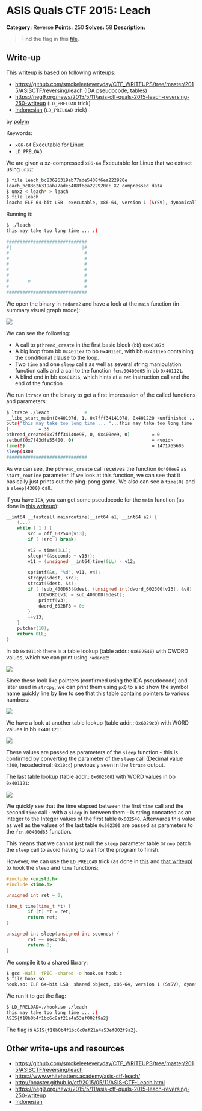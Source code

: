 # ASIS Quals CTF 2015: Leach

**Category:** Reverse
**Points:** 250
**Solves:** 58
**Description:**

> Find the flag in this [file](http://tasks.asis-ctf.ir/leach_bc83626319ab77ade5408f6ea222920e).

## Write-up

This writeup is based on following writeups:

* <https://github.com/smokeleeteveryday/CTF_WRITEUPS/tree/master/2015/ASISCTF/reversing/leach> (IDA pseudocode, tables)
* <https://neg9.org/news/2015/5/11/asis-ctf-quals-2015-leach-reversing-250-writeup> (`LD_PRELOAD` trick)
* [Indonesian](https://github.com/rentjongteam/write-ups-2015/tree/master/asis-quals-2015/leach) (`LD_PRELOAD` trick)

by [polym](https://github.com/abpolym)

Keywords:

* `x86-64` Executable for Linux
* `LD_PRELOAD`

We are given a xz-compressed `x86-64` Executable for Linux that we extract using `unxz`:

```bash
$ file leach_bc83626319ab77ade5408f6ea222920e 
leach_bc83626319ab77ade5408f6ea222920e: XZ compressed data
$ unxz < leach* > leach
$ file leach
leach: ELF 64-bit LSB  executable, x86-64, version 1 (SYSV), dynamically linked (uses shared libs), for GNU/Linux 2.6.32, BuildID[sha1]=8088f52df79142c83d3c30224edf2535066a9768, stripped
```

Running it:

```bash
$ ./leach 
this may take too long time ... :)

##############################
#|                          |#
#                            #
#                            #
#                            #
#                            #
#                            #
#       o                    #
#                            #
##############################
```

We open the binary in `radare2` and have a look at the `main` function (in summary visual graph mode):

![](./main.png)

We can see the following:

* A call to `pthread_create` in the first basic block (`bb`) `0x40107d`
* A big loop from bb `0x4011e7` to bb `0x4011eb`, with bb `0x4011eb` containing the conditional clause to the loop.
* Two `time` and one `sleep` calls as well as several string manipulation function calls and a call to the function `fcn.00400d65` in bb `0x401121`.
* A blind end in bb `0x401216`, which hints at a `ret` instruction call and the end of the function

We run `ltrace` on the binary to get a first impresssion of the called functions and parameters:

```bash
$ ltrace ./leach             #
__libc_start_main(0x40107d, 1, 0x7fff34141078, 0x401220 <unfinished ...>
puts("this may take too long time ... "...this may take too long time ... :)
)           = 35
pthread_create(0x7fff34140e98, 0, 0x400ee9, 0)        = 0
setbuf(0x7f43dfe55400, 0)                             = <void>
time(0)                                               = 1471765605
sleep(4300
##############################
```

As we can see, the `pthread_create` call receives the function `0x400ee9` as `start_routine` parameter. If we look at this function, we can see that it basically just prints out the ping-pong game.
We also can see a `time(0)` and a `sleep(4300)` call.

If you have `IDA`, you can get some pseudocode for the `main` function (as done in [this writeup](https://github.com/smokeleeteveryday/CTF_WRITEUPS/tree/master/2015/ASISCTF/reversing/leach)):

```c
__int64 __fastcall mainroutine(__int64 a1, __int64 a2) {
	(...)
	while ( 1 ) {
		src = off_602540[v13];
		if ( !src ) break;

		v12 = time(0LL);
		sleep(*(&seconds + v13));
		v11 = (unsigned __int64)time(0LL) - v12;

		sprintf(&s, "%d", v11, v4);
		strcpy(&dest, src);
		strcat(&dest, &s);
		if ( !sub_400D65(&dest, (unsigned int)dword_602300[v13], &v8) ) {
			LODWORD(v3) = sub_400DDD(&dest);
			printf(v3);
			dword_602BF8 = 0;
		}
		++v13;
	}
	putchar(10);
	return 0LL;
}
```

In bb `0x4011eb` there is a table lookup (table addr.: `0x602540`) with QWORD values, which we can print using `radare2`:

![](./table.602540.png)

Since these look like pointers (confirmed using the IDA pseudocode) and later used in `strcpy`, we can print them using `pxQ` to also show the symbol name quickly line by line to see that this table contains pointers to various numbers:

![](./pxQ.png)

We have a look at another table lookup (table addr.: `0x6029c0`) with WORD values in bb `0x401121`:

![](./table.6029c0.png)

These values are passed as parameters of the `sleep` function - this is confirmed by converting the parameter of the `sleep` call (Decimal value `4300`, hexadecimal: `0x10cc`) previously seen in the `ltrace` output.

The last table lookup (table addr.: `0x602300`) with WORD values in bb `0x401121`:

![](./table.602300.png)

We quickly see that the time elapsed between the first `time` call and the second `time` call - with a `sleep` in between them - is string concatted as an integer to the Integer values of the first table `0x602540`.
Afterwards this value as well as the values of the last table `0x602300` are passed as parameters to the `fcn.00400d65` function.

This means that we cannot just null the `sleep` parameter table or `nop` patch the `sleep` call to avoid having to wait for the program to finish.

However, we can use the `LD_PRELOAD` trick (as done in [this](https://neg9.org/news/2015/5/11/asis-ctf-quals-2015-leach-reversing-250-writeup) and [that writeup](https://github.com/rentjongteam/write-ups-2015/tree/master/asis-quals-2015/leach)) to hook the `sleep` and `time` functions:

```c
#include <unistd.h>
#include <time.h>

unsigned int ret = 0;

time_t time(time_t *t) {
        if (t) *t = ret;
        return ret;
}

unsigned int sleep(unsigned int seconds) {
        ret += seconds;
        return 0;
}
```

We compile it to a shared library:

```bash
$ gcc -Wall -fPIC -shared -o hook.so hook.c 
$ file hook.so 
hook.so: ELF 64-bit LSB  shared object, x86-64, version 1 (SYSV), dynamically linked, BuildID[sha1]=6f8c4137833366c3cebc9adca8fa1dcb8af8036e, not stripped
```

We run it to get the flag:

```bash
$ LD_PRELOAD=./hook.so ./leach 
this may take too long time ... :)
ASIS{f18b0b4f1bc6c8af21a4a53ef002f9a2}
```

The flag is `ASIS{f18b0b4f1bc6c8af21a4a53ef002f9a2}`.


## Other write-ups and resources

* <https://github.com/smokeleeteveryday/CTF_WRITEUPS/tree/master/2015/ASISCTF/reversing/leach>
* <https://www.whitehatters.academy/asis-ctf-leach/>
* <http://boaster.github.io/ctf/2015/05/11/ASIS-CTF-Leach.html>
* <https://neg9.org/news/2015/5/11/asis-ctf-quals-2015-leach-reversing-250-writeup>
* [Indonesian](https://github.com/rentjongteam/write-ups-2015/tree/master/asis-quals-2015/leach)

